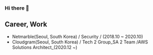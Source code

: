 ### Hi there 👋

## Career, Work
- Netmarble(Seoul, South Korea) / Security / (2018.10 ~ 2020.10)
- Cloudgram(Seoul, South Korea) / Tech 2 Group_SA 2 Team /AWS Solutions Architect_(2020.12 ~)
